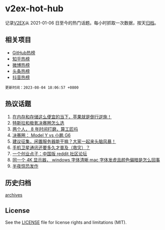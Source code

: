 # v2ex-hot-hub

 记录[V2EX](https://www.v2ex.com/)从 2021-01-06 日至今的热门话题。每小时抓取一次数据，按天[归档](archives)。
 
 ## 相关项目

- [GitHub热榜](https://github.com/lonnyzhang423/github-hot-hub)
- [知乎热榜](https://github.com/lonnyzhang423/zhihu-hot-hub)
- [微博热榜](https://github.com/lonnyzhang423/weibo-hot-hub)
- [头条热榜](https://github.com/lonnyzhang423/toutiao-hot-hub)
- [抖音热榜](https://github.com/lonnyzhang423/douyin-hot-hub)


 `更新时间：2023-08-04 18:06:57 +0800`

## 热议话题

1. [在内存和存储这么便宜的当下，苹果就是倒行逆施！](https://www.v2ex.com/t/962285)
1. [特斯拉和极氪决赛圈怎么选](https://www.v2ex.com/t/962282)
1. [两个人， 8 年时间打磨，算工匠吗](https://www.v2ex.com/t/962266)
1. [决赛圈： Model Y vs 小鹏 G6](https://www.v2ex.com/t/962370)
1. [建议征集，闲置服务器能干嘛？大家一起来头脑风暴！](https://www.v2ex.com/t/962254)
1. [手机卫星通讯还要多久才普及（救灾）？](https://www.v2ex.com/t/962326)
1. [一个创业点子：中国版 reddit 社区论坛](https://www.v2ex.com/t/962416)
1. [同一个 4K 显示器， windows 字体清晰 mac 字体发虚且颜色偏暗是怎么回事](https://www.v2ex.com/t/962202)
1. [半夜惊恐发作](https://www.v2ex.com/t/962390)

## 历史归档

[archives](archives)

## License

See the [LICENSE](LICENSE) file for license rights and limitations (MIT).
